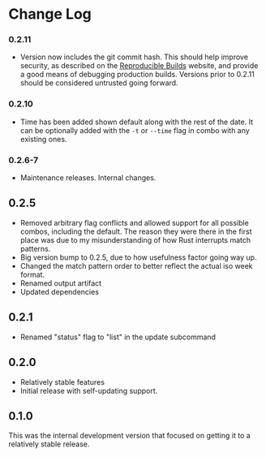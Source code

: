 # Change Log

### 0.2.11

- Version now includes the git commit hash. This should help improve security, as described on the [Reproducible Builds](https://reproducible-builds.org/) website, and provide a good means of debugging production builds. Versions prior to 0.2.11 should be considered untrusted going forward.

### 0.2.10

- Time has been added shown default along with the rest of the date.  It can be optionally added with the ``-t`` or ``--time`` flag in combo with any existing ones.

### 0.2.6-7

- Maintenance releases. Internal changes.

## 0.2.5

- Removed arbitrary flag conflicts and allowed support for all possible combos, including the default. The reason they were there in the first place was due to my misunderstanding of how Rust interrupts match patterns.
- Big version bump to 0.2.5, due to how usefulness factor going way up.
- Changed the match pattern order to better reflect the actual iso week format.
- Renamed output artifact
- Updated dependencies

## 0.2.1

- Renamed "status" flag to "list" in the update subcommand

## 0.2.0

- Relatively stable features
- Initial release with self-updating support.

## 0.1.0

This was the internal development version that focused on getting it to a relatively stable release.